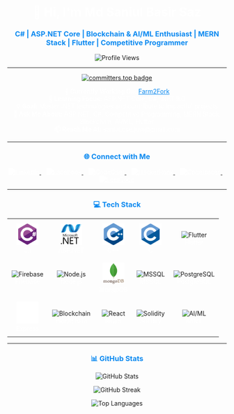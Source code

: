 <h1 align="center" style="color:#ffffff;">👋 Hi, I'm Md Saniul Basir Saz</h1>
<h3 align="center" style="color:#0d8af0;">C# | ASP.NET Core | Blockchain & AI/ML Enthusiast | MERN Stack | Flutter | Competitive Programmer</h3>

<p align="center">
  <img src="https://komarev.com/ghpvc/?username=mdsaniulbasirsaz&label=Profile%20views&color=0d8af0&style=flat" alt="Profile Views" />
</p>

---

<p align="center">
  <a href="https://user-badge.committers.top/bangladesh_public/mdsaniulbasirsaz">
    <img src="https://user-badge.committers.top/bangladesh_public/mdsaniulbasirsaz.svg" alt="committers.top badge" />
  </a>
</p>

<p align="center" style="color:#ffffff;">
  <b>🔭 Currently Working On:</b> <a href="https://github.com/mdsaniulbasirsaz/Farm2Fork" style="color:#0d8af0;">Farm2Fork</a><br>
  <b>🌱 Learning Focus:</b> ASP.NET Core, C#, .NET 9.0<br>
  <b>💡 Goal:</b> Master .NET technologies and contribute to impactful projects<br>
  <b>💬 Ask Me About:</b> ASP.NET, C#, Competitive Programming, MERN Stack, Blockchain, AI/ML, Flutter<br>
  <b>📫 Reach Me At:</b> saniul.cse.just@gmail.com
</p>

---

<h3 align="center" style="color:#0d8af0;">🌐 Connect with Me</h3>
<p align="center">
  <a href="https://linkedin.com/in/md-saniul-basir-saz" target="_blank">
    <img src="https://raw.githubusercontent.com/rahuldkjain/github-profile-readme-generator/master/src/images/icons/Social/linked-in-alt.svg" alt="LinkedIn" height="30" width="40" style="filter: brightness(0) invert(1);" />
  </a>&nbsp;&nbsp;
  <a href="https://fb.com/mdsaniulbasirsaz36" target="_blank">
    <img src="https://raw.githubusercontent.com/rahuldkjain/github-profile-readme-generator/master/src/images/icons/Social/facebook.svg" alt="Facebook" height="30" width="40" style="filter: brightness(0) invert(1);" />
  </a>&nbsp;&nbsp;
  <a href="https://www.codechef.com/users/saniulsaj" target="_blank">
    <img src="https://cdn.jsdelivr.net/npm/simple-icons@3.1.0/icons/codechef.svg" alt="CodeChef" height="30" width="40" style="filter: brightness(0) invert(1);" />
  </a>&nbsp;&nbsp;
  <a href="https://www.hackerrank.com/saniulsaj" target="_blank">
    <img src="https://raw.githubusercontent.com/rahuldkjain/github-profile-readme-generator/master/src/images/icons/Social/hackerrank.svg" alt="HackerRank" height="30" width="40" style="filter: brightness(0) invert(1);" />
  </a>&nbsp;&nbsp;
  <a href="https://codeforces.com/profile/mdsaniulbasirsaz" target="_blank">
    <img src="https://raw.githubusercontent.com/rahuldkjain/github-profile-readme-generator/master/src/images/icons/Social/codeforces.svg" alt="Codeforces" height="30" width="40" style="filter: brightness(0) invert(1);" />
  </a>&nbsp;&nbsp;
  <a href="https://www.leetcode.com/saniulbasir" target="_blank">
    <img src="https://raw.githubusercontent.com/rahuldkjain/github-profile-readme-generator/master/src/images/icons/Social/leet-code.svg" alt="LeetCode" height="30" width="40" style="filter: brightness(0) invert(1);" />
  </a>
</p>

---

<h3 align="center" style="color:#0d8af0;">💻 Tech Stack</h3>

<table align="center" style="border-collapse: collapse; border: none;">
  <tr style="background-color: transparent; border: none;">
    <td style="border: none; padding: 10px; text-align: center;">
      <img src="https://raw.githubusercontent.com/devicons/devicon/master/icons/csharp/csharp-original.svg" alt="C#" width="50" height="50"/><br>
      <span style="color:#ffffff;">C#</span>
    </td>
    <td style="border: none; padding: 10px; text-align: center;">
      <img src="https://raw.githubusercontent.com/devicons/devicon/master/icons/dot-net/dot-net-original-wordmark.svg" alt=".NET" width="50" height="50"/><br>
      <span style="color:#ffffff;">ASP.NET</span>
    </td>
    <td style="border: none; padding: 10px; text-align: center;">
      <img src="https://raw.githubusercontent.com/devicons/devicon/master/icons/cplusplus/cplusplus-original.svg" alt="C++" width="50" height="50"/><br>
      <span style="color:#ffffff;">C++</span>
    </td>
    <td style="border: none; padding: 10px; text-align: center;">
      <img src="https://raw.githubusercontent.com/devicons/devicon/master/icons/c/c-original.svg" alt="C" width="50" height="50"/><br>
      <span style="color:#ffffff;">C</span>
    </td>
    <td style="border: none; padding: 10px; text-align: center;">
      <img src="https://www.vectorlogo.zone/logos/flutterio/flutterio-icon.svg" alt="Flutter" width="50" height="50"/><br>
      <span style="color:#ffffff;">Flutter</span>
    </td>
  </tr>
  
  <tr style="background-color: transparent; border: none;">
    <td style="border: none; padding: 10px; text-align: center;">
      <img src="https://www.vectorlogo.zone/logos/firebase/firebase-icon.svg" alt="Firebase" width="50" height="50"/><br>
      <span style="color:#ffffff;">Firebase</span>
    </td>
    <td style="border: none; padding: 10px; text-align: center;">
      <img src="https://www.vectorlogo.zone/logos/nodejs/nodejs-icon.svg" alt="Node.js" width="50" height="50"/><br>
      <span style="color:#ffffff;">Node.js</span>
    </td>
    <td style="border: none; padding: 10px; text-align: center;">
      <img src="https://raw.githubusercontent.com/devicons/devicon/master/icons/mongodb/mongodb-original-wordmark.svg" alt="MongoDB" width="50" height="50"/><br>
      <span style="color:#ffffff;">MongoDB</span>
    </td>
    <td style="border: none; padding: 10px; text-align: center;">
      <img src="https://www.svgrepo.com/show/331760/sql-database-generic.svg" alt="MSSQL" width="50" height="50"/><br>
      <span style="color:#ffffff;">MSSQL</span>
    </td>
    <td style="border: none; padding: 10px; text-align: center;">
      <img src="https://www.vectorlogo.zone/logos/postgresql/postgresql-icon.svg" alt="PostgreSQL" width="50" height="50"/><br>
      <span style="color:#ffffff;">PostgreSQL</span>
    </td>
  </tr>
  
  <tr style="background-color: transparent; border: none;">
    <td style="border: none; padding: 10px; text-align: center;">
      <img src="https://raw.githubusercontent.com/devicons/devicon/master/icons/express/express-original-wordmark.svg" alt="Express" width="50" height="50" style="filter: brightness(0) invert(1);"/><br>
      <span style="color:#ffffff;">Express</span>
    </td>
    <td style="border: none; padding: 10px; text-align: center;">
      <img src="https://www.vectorlogo.zone/logos/ethereum/ethereum-icon.svg" alt="Blockchain" width="50" height="50"/><br>
      <span style="color:#ffffff;">Blockchain</span>
    </td>
    <td style="border: none; padding: 10px; text-align: center;">
      <img src="https://www.vectorlogo.zone/logos/reactjs/reactjs-icon.svg" alt="React" width="50" height="50"/><br>
      <span style="color:#ffffff;">React</span>
    </td>
    <td style="border: none; padding: 10px; text-align: center;">
      <img src="https://upload.wikimedia.org/wikipedia/commons/9/98/Solidity_logo.svg" alt="Solidity" width="50" height="50"/><br>
      <span style="color:#ffffff;">Solidity</span>
    </td>
    <td style="border: none; padding: 10px; text-align: center;">
      <img src="https://www.vectorlogo.zone/logos/tensorflow/tensorflow-icon.svg" alt="AI/ML" width="50" height="50"/><br>
      <span style="color:#ffffff;">AI/ML</span>
    </td>
  </tr>
</table>

---

<h3 align="center" style="color:#0d8af0;">📊 GitHub Stats</h3>

<p align="center">
  <img src="https://github-readme-stats.vercel.app/api?username=mdsaniulbasirsaz&show_icons=true&locale=en&theme=radical&bg_color=0D1117&border_color=0D8AF0" alt="GitHub Stats" />
</p>

<p align="center">
  <img src="https://github-readme-streak-stats.herokuapp.com/?user=mdsaniulbasirsaz&theme=dark&background=0D1117&border=0D8AF0&ring=0D8AF0&fire=0D8AF0" alt="GitHub Streak" />
</p>

<p align="center">
  <img src="https://github-readme-stats.vercel.app/api/top-langs?username=mdsaniulbasirsaz&show_icons=true&locale=en&layout=compact&theme=radical&bg_color=0D1117&border_color=0D8AF0" alt="Top Languages" />
</p>
